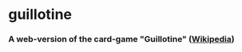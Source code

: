 guillotine
==========

### A web-version of the card-game "Guillotine" ([Wikipedia](https://de.wikipedia.org/wiki/Guillotine_%28Spiel%29))
